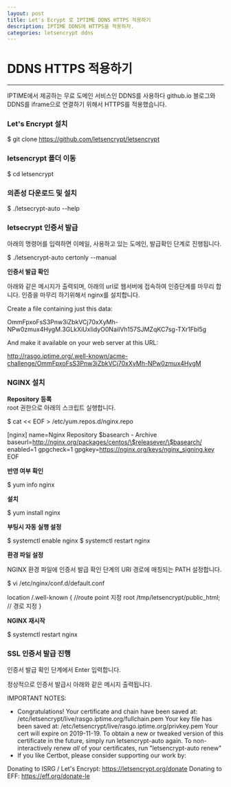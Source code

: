 ```yaml
---
layout: post
title: Let's Ecrypt 로 IPTIME DDNS HTTPS 적용하기
description: IPTIME DDNS에 HTTPS을 적용하자.
categories: letsencrypt ddns
---
```


# DDNS HTTPS 적용하기  
---------------------------------------  
IPTIME에서 제공하는 무료 도메인 서비스인 DDNS를 사용하다
github.io 블로그와 DDNS를 iframe으로 연결하기 위해서 HTTPS를
적용했습니다.

### Let's Encrypt 설치  
  
$ git clone https://github.com/letsencrypt/letsencrypt  

### letsencrypt 폴더 이동  
   
$ cd letsencrypt  

### 의존성 다운로드 및 설치  
  
$ ./letsecrypt-auto --help  

### letsecrypt 인증서 발급  
  
아래의 명령어를 입력하면 이메일, 사용하고 있는 도메인, 발급확인 단계로 
진행됩니다.  

$ ./letsencrypt-auto certonly --manual  

**인증서 발급 확인**  
  
아래와 같은 메시지가 출력되며, 아래의 url로 웹서버에 접속하여 인증단계를 마무리 합니다.
인증을 마무리 하기위해서 nginx를 설치합니다.

Create a file containing just this data:

OmmFpxoFsS3Pnw3iZbkVCj70xXyMh-NPw0zmux4HygM.3GLkXiUxIidyO0NaiIVh157SJMZqKC7sg-TXr1Fbl5g

And make it available on your web server at this URL:

http://rasgo.iptime.org/.well-known/acme-challenge/OmmFpxoFsS3Pnw3iZbkVCj70xXyMh-NPw0zmux4HygM  


### NGINX 설치
  
**Repository 등록**   
root 권한으로 아래의 스크립트 실행합니다.

$ cat << EOF > /etc/yum.repos.d/nginx.repo

[nginx]
name=Nginx Repository \$basearch - Archive
baseurl=http://nginx.org/packages/centos/\$releasever/\$basearch/
enabled=1
gpgcheck=1
gpgkey=https://nginx.org/keys/nginx_signing.key
EOF

**반영 여부 확인**  
  
$ yum info nginx  

**설치**  
  
$ yum install nginx  

**부팅시 자동 실행 설정**  
  
$ systemctl enable nginx
$ systemctl restart nginx

**환경 파일 설정**  
  
NGINX 환경 파일에 인증서 발급 확인 단계의 URI 경로에 매칭되는 PATH 설정합니다.  
  
$ vi /etc/nginx/conf.d/default.conf  
  
location /.well-known {                  //route point 지정
    root  /tmp/letsencrypt/public_html;  // 경로 지정 
}  

**NGINX 재시작**  
   
$ systemctl restart nginx  
  
### SSL 인증서 발급 진행
  

인증서 발급 확인 단계에서 Enter 입력합니다.

정상적으로 인증서 발급시 아래와 같은 메시지 출력됩니다.

IMPORTANT NOTES:
- Congratulations! Your certificate and chain have been saved at:
/etc/letsencrypt/live/rasgo.iptime.org/fullchain.pem
Your key file has been saved at:
/etc/letsencrypt/live/rasgo.iptime.org/privkey.pem
Your cert will expire on 2019-11-19. To obtain a new or tweaked
version of this certificate in the future, simply run
letsencrypt-auto again. To non-interactively renew *all* of your
certificates, run "letsencrypt-auto renew"
- If you like Certbot, please consider supporting our work by:

Donating to ISRG / Let's Encrypt:   https://letsencrypt.org/donate
Donating to EFF:                    https://eff.org/donate-le











